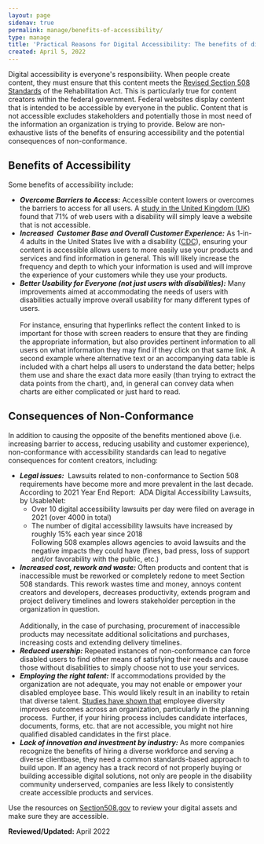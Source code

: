 ```yaml
---
layout: page
sidenav: true
permalink: manage/benefits-of-accessibility/
type: manage
title: 'Practical Reasons for Digital Accessibility: The benefits of digital accessibility and the risks and drawbacks of inaccessible content'
created: April 5, 2022
---
```

Digital accessibility is everyone's responsibility. When people create content, they must ensure that this content meets the [Revised Section 508 Standards](https://www.access-board.gov/ict) of the Rehabilitation Act. This is particularly true for content creators within the federal government. Federal websites display content that is intended to be accessible by everyone in the public. Content that is not accessible excludes stakeholders and potentially those in most need of the information an organization is trying to provide. Below are non-exhaustive lists of the benefits of ensuring accessibility and the potential consequences of non-conformance.

## Benefits of Accessibility 

Some benefits of accessibility include:
  * ***Overcome Barriers to Access:*** Accessible content lowers or overcomes the barriers to access for all users. A [study in the United Kingdom (UK)](https://digital.gov/2017/05/09/benefits-of-accessible-design/) found that 71% of web users with a disability will simply leave a website that is not accessible.
  * ***Increased  Customer Base and Overall Customer Experience:*** As 1-in-4 adults in the United States live with a disability ([CDC](https://www.cdc.gov/ncbddd/disabilityandhealth/infographic-disability-impacts-all.html)), ensuring your content is accessible allows users to more easily use your products and services and find information in general. This will likely increase the frequency and depth to which your information is used and will improve the experience of your customers while they use your products.
  * ***Better Usability for Everyone (not just users with disabilities):*** Many improvements aimed at accommodating the needs of users with disabilities actually improve overall usability for many different types of users. <br><br> For instance, ensuring that hyperlinks reflect the content linked to is important for those with screen readers to ensure that they are finding the appropriate information, but also provides pertinent information to all users on what information they may find if they click on that same link. A second example where alternative text or an accompanying data table is included with a chart helps all users to understand the data better; helps them use and share the exact data more easily (than trying to extract the data points from the chart), and, in general can convey data when charts are either complicated or just hard to read.

## Consequences of Non-Conformance 
In addition to causing the opposite of the benefits mentioned above (i.e. increasing barrier to access, reducing usability and customer experience), non-conformance with accessibility standards can lead to negative consequences for content creators, including:
 
  * ***Legal issues:***  Lawsuits related to non-conformance to Section 508 requirements have become more and more prevalent in the last decade. According to 2021 Year End Report:  ADA Digital Accessibility Lawsuits, by UsableNet:
    *  Over 10 digital accessibility lawsuits per day were filed on average in 2021 (over 4000 in total)
    * The number of digital accessibility lawsuits have increased by roughly 15% each year since 2018 <br> Following 508 examples allows agencies to avoid lawsuits and the negative impacts they could have (fines, bad press, loss of support and/or favorability with the public, etc.)
  * ***Increased cost, rework and waste:*** Often products and content that is inaccessible must be reworked or completely redone to meet Section 508 standards. This rework wastes time and money, annoys content creators and developers, decreases productivity, extends program and project delivery timelines and lowers stakeholder perception in the organization in question. <br><br> Additionally, in the case of purchasing, procurement of inaccessible products may necessitate additional solicitations and purchases, increasing costs and extending delivery timelines.
  * ***Reduced usership:*** Repeated instances of non-conformance can force disabled users to find other means of satisfying their needs and cause those without disabilities to simply choose not to use your services.
  * ***Employing the right talent:*** If accommodations provided by the organization are not adequate, you may not enable or empower your disabled employee base. This would likely result in an inability to retain that diverse talent. [Studies have shown that](https://trainingindustry.com/articles/diversity-equity-and-inclusion/how-employee-diversity-benefits-the-strategic-planning-process/) employee diversity improves outcomes across an organization, particularly in the planning process.  Further, if your hiring process includes candidate interfaces, documents, forms, etc. that are not accessible, you might not hire qualified disabled candidates in the first place.
  * ***Lack of innovation and investment by industry:*** As more companies recognize the benefits of hiring a diverse workforce and serving a diverse clientbase, they need a common standards-based approach to build upon. If an agency has a track record of not properly buying or building accessible digital solutions, not only are people in the disability community underserved, companies are less likely to consistently create accessible products and services.

Use the resources on [Section508.gov]({{site.basurl}}) to review your digital assets and make sure they are accessible.

  

**Reviewed/Updated:** April 2022

